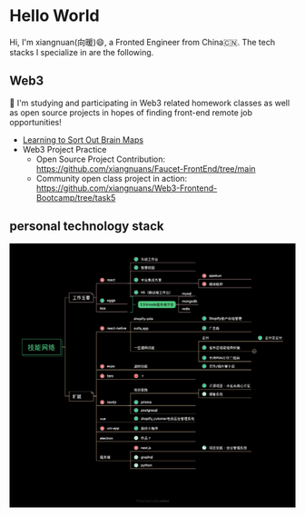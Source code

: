 # Hello World
 
Hi, I'm xiangnuan(向暖)😄, a Fronted Engineer from China🇨🇳. The tech stacks I specialize in are the following.

## Web3
🚀 I'm studying and participating in Web3 related homework classes as well as open source projects in hopes of finding front-end remote job opportunities!
 
- [Learning to Sort Out Brain Maps](https://xiangnuans.github.io/blog/web3/)
- Web3 Project Practice
  - Open Source Project Contribution: https://github.com/xiangnuans/Faucet-FrontEnd/tree/main
  - Community open class project in action: https://github.com/xiangnuans/Web3-Frontend-Bootcamp/tree/task5


## personal technology stack
![Skill mapping in action](/public/技能网络.png)





